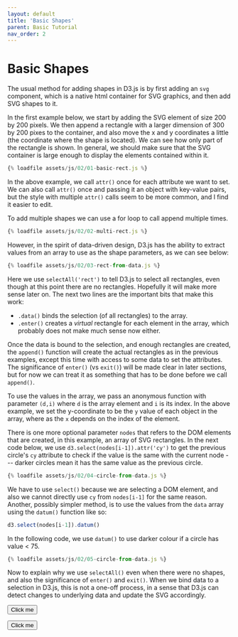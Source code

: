 ```yaml
---
layout: default
title: 'Basic Shapes'
parent: Basic Tutorial
nav_order: 2
---
```


# Basic Shapes

The usual method for adding shapes in D3.js is by first adding an `svg` component, 
which is a native html container for SVG graphics, and then add SVG shapes
to it.

In the first example below, we start by adding the SVG element of size
200 by 200 pixels. 
We then append a rectangle with a larger dimension of 300 by 200 pixes to the container, and also move the x and y coordinates a little (the coordinate where the shape is located).
We can see how only part of the rectangle is shown. In general, we should make sure that the SVG container is large enough to display the elements contained within it.


```javascript
{% loadfile assets/js/02/01-basic-rect.js %}
```
<div id='basic-shapes-01'>
</div>
<script src="{{ '/assets/js/02/01-basic-rect.js' | relative_url }}"></script>

In the above example, we call `attr()` once for each attribute we want to set.
We can also call `attr()` once and passing it an object with key-value pairs, 
but the style with multiple `attr()` calls seem to be more common, and I find
it easier to edit.

To add multiple shapes we can use a for loop to call append multiple times.
```javascript
{% loadfile assets/js/02/02-multi-rect.js %}
```

<div id='basic-shapes-02'>
</div>
<script src="{{ '/assets/js/02/02-multi-rect.js' | relative_url }}"></script>

However, in the spirit of data-driven design, D3.js has the ability to extract
values from an array to use as the shape parameters, as we can see below:
```javascript
{% loadfile assets/js/02/03-rect-from-data.js %}
```
<div id='basic-shapes-03'>
</div>
<script src="{{ '/assets/js/02/03-rect-from-data.js' | relative_url }}"></script>

Here we use `selectAll('rect')` to tell D3.js to select all rectangles,
even though at this point there are no rectangles. Hopefully it will 
make more sense later on. 
The next two lines are the important bits that make this work:
- `.data()` binds the selection (of all rectangles) to the array.
- `.enter()` creates a *virtual* rectangle for each element in the array,
which probably does not make much sense now either. 

Once the data is bound to the selection, and enough rectangles 
are created, the `append()` 
function will create the actual rectangles as in the previous 
examples, except this time with access to some data to set the attributes. The significance of
`enter()` (vs `exit()`) will be made clear in later sections, but for now
we can treat it as something that has to be done before we call `append()`.

To use the values in the array, we pass an anonymous function with parameter
`(d,i)`
where `d` is the array element and `i` is its index. 
In the above example, we set the y-coordinate to be the `y` value of each object in the array, where as the `x` depends on the index of the element. 

There is one more optional parameter `nodes` that refers to the DOM 
elements that are created, in this example,
an array of SVG rectangles.
In the next code below, we use `d3.select(nodes[i-1]).attr('cy')` to get the previous circle's `cy` attribute to check if the value is the same with the
current node --- darker circles mean it has the same value as the previous 
circle.

```javascript
{% loadfile assets/js/02/04-circle-from-data.js %}
```
<div id='basic-shapes-04'>
</div>
<script src="{{ '/assets/js/02/04-circle-from-data.js' | relative_url }}"></script>

We have to use `select()` because we are selecting a DOM element, and also 
we cannot directly use `cy` from `nodes[i-1]` for the same reason.
Another, possibly simpler method, is to use the values from the `data` array
using the `datum()` function like so:
```javascript
d3.select(nodes[i-1]).datum()
```
In the following code, we use `datum()` to use darker colour if a circle 
has value < 75.
```javascript
{% loadfile assets/js/02/05-circle-from-data.js %}
```
<div id='basic-shapes-05'>
</div>
<script src="{{ '/assets/js/02/05-circle-from-data.js' | relative_url }}"></script>

Now to explain why we use `selectAll()` even when there were no shapes, and
also the significance of `enter()` and `exit()`. 
When we bind data to a selection in D3.js, 
this is not a one-off process, in a sense that D3.js can detect changes
to underlying data and update the SVG accordingly. 

<div id='basic-shapes-06'>
</div>
<button type="button" class="btn" id="add-and-remove-button" onclick="add_and_remove()">Click me</button>

<div id='basic-shapes-07'>
</div>

<script src="{{ '/assets/js/02/06-enter-exit-example.js' | relative_url }}"></script>
<button type="button" class="btn" id="enter-exit-example-button" onclick="randomise()">Click me</button>


